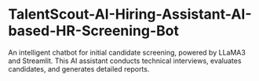 # TalentScout-AI-Hiring-Assistant-AI-based-HR-Screening-Bot
An intelligent chatbot for initial candidate screening, powered by LLaMA3 and Streamlit. This AI assistant conducts technical interviews, evaluates candidates, and generates detailed reports.

